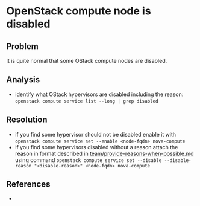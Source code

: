 # OpenStack compute node is disabled

## Problem

It is quite normal that some OStack compute nodes are disabled.

## Analysis
 * identify what OStack hypervisors are disabled including the reason: `openstack compute service list --long | grep disabled`

## Resolution
 * if you find some hypervisor should not be disabled enable it with `openstack compute service set --enable <node-fqdn> nova-compute`
 * if you find some hypervisors disabled without a reason attach the reason in format described in [team/provide-reasons-when-possible.md](/team/provide-reasons-when-possible.md) using command `openstack compute service set --disable --disable-reason "<disable-reason>" <node-fqdn> nova-compute`

## References
 * 

